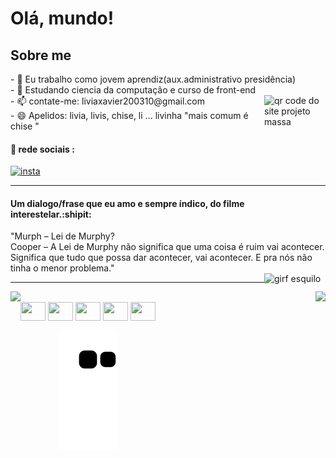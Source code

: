 <h1>Olá, mundo!</h1>
<div> 
<h2>Sobre me</h2>
- 🔭  Eu trabalho como jovem aprendiz(aux.administrativo presidência)<br> 
- 🌱 Estudando ciencia da computação e curso de front-end<br> <img align="right" width="98px" heigth="88px" src="https://user-images.githubusercontent.com/104855077/167697055-7ca18faf-86a8-4a61-bcf6-c8477254513d.png" alt="qr code do site projeto massa">
- 📫 contate-me: liviaxavier200310@gmail.com<br>
- 😄 Apelidos: livia, livis, chise, li ... livinha "mais comum é chise "<br>
  <h4> 📱 rede sociais :</h4>
  <a href="http://www.instagram.com/livis.raw/"><img src="https://img.shields.io/badge/Instagram-E4405F?style=for-the-badge&logo=instagram&logoColor=white" alt=" insta"></a>
</div>
<hr>
<div class="girfesq">
<h4>Um dialogo/frase que eu amo e sempre índico, do filme interestelar.:shipit:</h4>
<p>"Murph – Lei de Murphy? <br> Cooper – A Lei de Murphy não significa que uma coisa é ruim vai acontecer. Significa que tudo que possa dar acontecer, vai acontecer. E pra nós não tinha o menor problema." <br> <img align="right" width="98px" heigth="88px"
      src="https://media4.giphy.com/media/oPu2IgQHwb3Qk/200.webp?cid=ecf05e47c7eldp0h96v3d2ndmdije8v64en6rd350uavx32n&rid=200.webp&ct=g"
      alt="girf esquilo"/><hr>

</div>

<div>
  <a href="https://github.com/Devliviax">
  <img height="130" align="right" src="https://github-readme-stats.vercel.app/api/top-langs/?username=Devliviax&theme=tokyonight&hide_border=false&&layout=compact"/>
    <img height="100" align="left" src="https://github-readme-stats.vercel.app/api?username=Devliviax&show_icons=true&theme=tokyonight"/>
</div>
  
  
<div  style="display:inline-block"  align="center" >
 <br>
 <img align="center" height="30" width="40" src="https://cdn.jsdelivr.net/gh/devicons/devicon/icons/html5/html5-original.svg" />
 <img align="center" height="30" width="40" src="https://cdn.jsdelivr.net/gh/devicons/devicon/icons/css3/css3-original.svg" />
 <img align="center" height="30" width="40"src="https://cdn.jsdelivr.net/gh/devicons/devicon/icons/figma/figma-original.svg" />
 <img align="center" height="30" width="40" src="https://cdn.jsdelivr.net/gh/devicons/devicon/icons/github/github-original.svg" />
 <img align="center" height="30" width="40" src="https://cdn.jsdelivr.net/gh/devicons/devicon/icons/vscode/vscode-original.svg" />
  <br>

   ![Snake animation](https://github.com/Mateus-Batista12/Mateus-Batista12/blob/output/github-contribution-grid-snake.svg)
  
</div>
 
